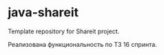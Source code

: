 # java-shareit
Template repository for Shareit project.

Реализована функциональность по ТЗ 16 спринта.
